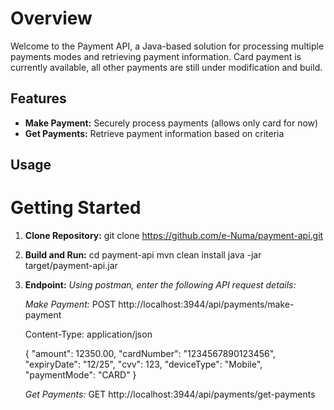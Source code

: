 # Overview
Welcome to the Payment API, a Java-based solution for processing multiple payments modes and retrieving payment information.
Card payment is currently available, all other payments are still under modification and build.

## Features
- **Make Payment:** Securely process payments (allows only card for now)
- **Get Payments:** Retrieve payment information based on criteria

## Usage
# Getting Started
1. **Clone Repository:**
   git clone https://github.com/e-Numa/payment-api.git

3. **Build and Run:**
   cd payment-api
   mvn clean install
   java -jar target/payment-api.jar

4. **Endpoint:**
   *Using postman, enter the following API request details:*

   *Make Payment:*
     POST http://localhost:3944/api/payments/make-payment

     Content-Type: application/json

     {
     "amount": 12350.00,
     "cardNumber": "1234567890123456",
     "expiryDate": "12/25",
     "cvv": 123,
     "deviceType": "Mobile",
     "paymentMode": "CARD"
     }

   *Get Payments:*
     GET http://localhost:3944/api/payments/get-payments



